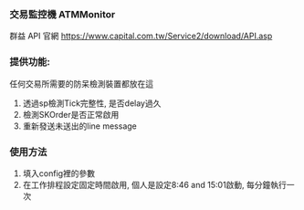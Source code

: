 ### 交易監控機 ATMMonitor

群益 API 官網
<https://www.capital.com.tw/Service2/download/API.asp>

### 提供功能:
任何交易所需要的防呆檢測裝置都放在這

1. 透過sp檢測Tick完整性, 是否delay過久
2. 檢測SKOrder是否正常啟用
3. 重新發送未送出的line message

### 使用方法
1. 填入config裡的參數
2. 在工作排程設定固定時間啟用, 個人是設定8:46 and 15:01啟動, 每分鐘執行一次



